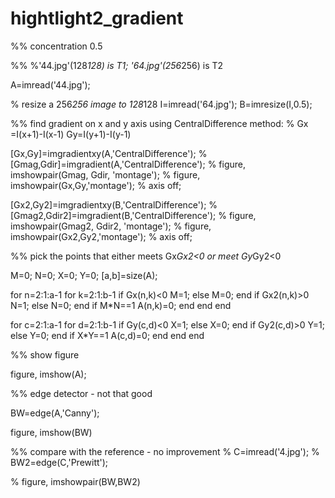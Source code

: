 # hightlight2_gradient

%% concentration 0.5

%%
%'44.jpg'(128*128) is T1; '64.jpg'(256*256) is T2

A=imread('44.jpg');

% resize a 256*256 image to 128*128
I=imread('64.jpg');
B=imresize(I,0.5);

%% find gradient on x and y axis using CentralDifference method: 
% Gx =I(x+1)-I(x-1) Gy=I(y+1)-I(y-1)

[Gx,Gy]=imgradientxy(A,'CentralDifference');
% [Gmag,Gdir]=imgradient(A,'CentralDifference');
% figure, imshowpair(Gmag, Gdir, 'montage');
% figure, imshowpair(Gx,Gy,'montage');
% axis off;

[Gx2,Gy2]=imgradientxy(B,'CentralDifference');
% [Gmag2,Gdir2]=imgradient(B,'CentralDifference');
% figure, imshowpair(Gmag2, Gdir2, 'montage');
% figure, imshowpair(Gx2,Gy2,'montage');
% axis off;


%% pick the points that either meets Gx*Gx2<0 or meet Gy*Gy2<0

M=0;
N=0;
X=0;
Y=0;
[a,b]=size(A);

for n=2:1:a-1
    for k=2:1:b-1
        if Gx(n,k)<0
            M=1;
        else
            M=0;
        end
        if Gx2(n,k)>0
            N=1;
        else 
            N=0;
        end
        if M*N==1
            A(n,k)=0;
        end
        end
end

for c=2:1:a-1
    for d=2:1:b-1
        if Gy(c,d)<0
            X=1;
        else
            X=0;
        end
        if Gy2(c,d)>0
            Y=1;
        else 
            Y=0;
        end
        if X*Y==1
            A(c,d)=0;
        end
        end
end

%% show figure

figure, imshow(A);

%% edge detector - not that good

BW=edge(A,'Canny');

figure, imshow(BW)

%% compare with the reference - no improvement
% C=imread('4.jpg');
% BW2=edge(C,'Prewitt');

% figure, imshowpair(BW,BW2)
